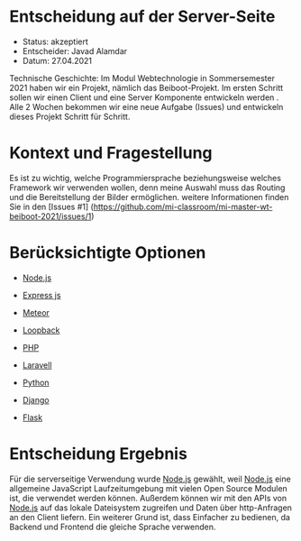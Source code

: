 # Entscheidung auf der Server-Seite
* Status: akzeptiert 
* Entscheider: Javad Alamdar 
* Datum: 27.04.2021

Technische Geschichte: Im Modul Webtechnologie in Sommersemester 2021 haben wir ein Projekt, nämlich das Beiboot-Projekt. Im ersten Schritt sollen wir einen Client und eine Server Komponente entwickeln werden . Alle 2 Wochen bekommen wir eine neue Aufgabe (Issues) und entwickeln dieses Projekt Schritt für Schritt.

# Kontext und Fragestellung

Es ist zu wichtig, welche Programmiersprache beziehungsweise welches Framework wir verwenden wollen, denn meine Auswahl muss das Routing und die Bereitstellung der Bilder ermöglichen. weitere Informationen finden Sie in den [Issues #1] (https://github.com/mi-classroom/mi-master-wt-beiboot-2021/issues/1)


# Berücksichtigte Optionen

* [Node.js](https://nodejs.org/en/)
 *  [Express js](https://expressjs.com/de/) 
 *  [Meteor](https://www.meteor.com/)
 *  [Loopback](https://loopback.io/)

* [PHP](https://www.php.net/)
 *  [Laravell](https://laravel.com/)

* [Python](https://www.python.org/)
 *  [Django](https://www.djangoproject.com/)
 *  [Flask](https://flask.palletsprojects.com/en/1.1.x/)



# Entscheidung Ergebnis

Für die serverseitige Verwendung wurde [Node.js](https://nodejs.org/en/) gewählt, weil [Node.js](https://nodejs.org/en/) eine allgemeine JavaScript Laufzeitumgebung mit vielen Open Source Modulen ist, die verwendet werden können. Außerdem können wir mit den APIs von [Node.js](https://nodejs.org/en/) auf das lokale Dateisystem zugreifen und Daten über http-Anfragen an den Client liefern. Ein weiterer Grund ist, dass Einfacher zu bedienen, da Backend und Frontend die gleiche Sprache verwenden.
